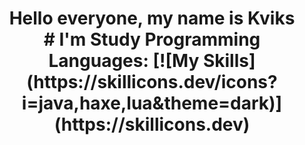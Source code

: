 <h1 align="center">Hello everyone, my name is Kviks <br>
# I'm Study Programming Languages: [![My Skills](https://skillicons.dev/icons?i=java,haxe,lua&theme=dark)](https://skillicons.dev)
